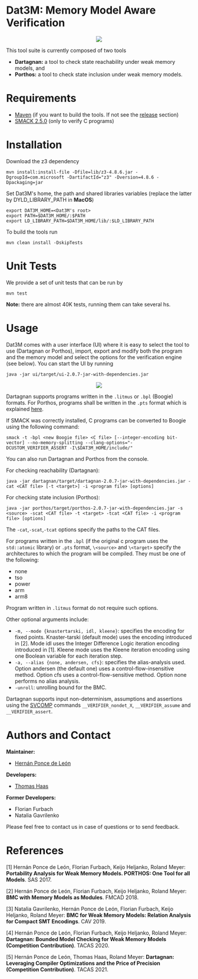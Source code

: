 # Dat3M: Memory Model Aware Verification

<p align="center"> 
<img src="ui/src/main/resources/dat3m.png">
</p>

This tool suite is currently composed of two tools

* **Dartagnan:** a tool to check state reachability under weak memory models, and
* **Porthos:** a tool to check state inclusion under weak memory models.

Requirements
======
* [Maven](https://maven.apache.org/) (if you want to build the tools. If not see the [release](https://github.com/hernanponcedeleon/Dat3M/releases) section)
* [SMACK 2.5.0](https://github.com/smackers/smack) (only to verify C programs)

Installation
======
Download the z3 dependency
```
mvn install:install-file -Dfile=lib/z3-4.8.6.jar -DgroupId=com.microsoft -DartifactId="z3" -Dversion=4.8.6 -Dpackaging=jar
```
Set Dat3M's home, the path and shared libraries variables (replace the latter by DYLD_LIBRARY_PATH in **MacOS**)
```
export DAT3M_HOME=<Dat3M's root>
export PATH=$DAT3M_HOME/:$PATH
export LD_LIBRARY_PATH=$DAT3M_HOME/lib/:$LD_LIBRARY_PATH
```

To build the tools run
```
mvn clean install -DskipTests
```

Unit Tests
======
We provide a set of unit tests that can be run by
```
mvn test
```
**Note:** there are almost 40K tests, running them can take several hs.

Usage
======
Dat3M comes with a user interface (UI) where it is easy to select the tool to use (Dartagnan or Porthos), import, export and modify both the program and the memory model and select the options for the verification engine (see below).
You can start the UI by running
```
java -jar ui/target/ui-2.0.7-jar-with-dependencies.jar
```
<p align="center"> 
<img src="ui/src/main/resources/ui.jpg">
</p>

Dartagnan supports programs written in the `.litmus` or `.bpl` (Boogie) formats. For Porthos, programs shall be written in the `.pts` format which is explained [here](porthos/pts.md).

If SMACK was correctly installed, C programs can be converted to Boogie using the following command:
```
smack -t -bpl <new Boogie file> <C file> [--integer-encoding bit-vector] --no-memory-splitting --clang-options="-DCUSTOM_VERIFIER_ASSERT -I\$DAT3M_HOME/include/"
```

You can also run Dartagnan and Porthos from the console.

For checking reachability (Dartagnan):
```
java -jar dartagnan/target/dartagnan-2.0.7-jar-with-dependencies.jar -cat <CAT file> [-t <target>] -i <program file> [options]
```
For checking state inclusion (Porthos):
```
java -jar porthos/target/porthos-2.0.7-jar-with-dependencies.jar -s <source> -scat <CAT file> -t <target> -tcat <CAT file> -i <program file> [options]
```
The `-cat`,`-scat`,`-tcat` options specify the paths to the CAT files.

For programs written in the `.bpl` (if the original c program uses the `std::atomic` library) or `.pts` format, `\<source>` and `\<target>` specify the architectures to which the program will be compiled. They must be one of the following: 
- none
- tso
- power
- arm
- arm8

Program written in `.litmus` format do not require such options.

Other optional arguments include:
- `-m, --mode {knastertarski, idl, kleene}`: specifies the encoding for fixed points. Knaster-tarski (default mode) uses the encoding introduced in [2]. Mode idl uses the Integer Difference Logic iteration encoding introduced in [1]. Kleene mode uses the Kleene iteration encoding using one Boolean variable for each iteration step.
- `-a, --alias {none, andersen, cfs}`: specifies the alias-analysis used. Option andersen (the default one) uses a control-flow-insensitive method. Option cfs uses a control-flow-sensitive method. Option none performs no alias analysis.
- `-unroll`: unrolling bound for the BMC.

Dartagnan supports input non-determinism, assumptions and assertions using the [SVCOMP](https://sv-comp.sosy-lab.org/2020/index.php) commands `__VERIFIER_nondet_X`, `__VERIFIER_assume` and `__VERIFIER_assert`.

Authors and Contact
======
**Maintainer:**

* [Hernán Ponce de León](mailto:hernan.ponce@unibw.de)

**Developers:**

* [Thomas Haas](mailto:t.haas@tu-braunschweig.de)

**Former Developers:**

* Florian Furbach
* Natalia Gavrilenko

Please feel free to contact us in case of questions or to send feedback.

References
======
[1] Hernán Ponce de León, Florian Furbach, Keijo Heljanko, Roland Meyer: **Portability Analysis for Weak Memory Models. PORTHOS: One Tool for all Models**. SAS 2017.

[2] Hernán Ponce de León, Florian Furbach, Keijo Heljanko, Roland Meyer: **BMC with Memory Models as Modules**. FMCAD 2018.

[3] Natalia Gavrilenko, Hernán Ponce de León, Florian Furbach, Keijo Heljanko, Roland Meyer: **BMC for Weak Memory Models: Relation Analysis for Compact SMT Encodings**. CAV 2019.

[4] Hernán Ponce de León, Florian Furbach, Keijo Heljanko, Roland Meyer: **Dartagnan: Bounded Model Checking for Weak Memory Models (Competition Contribution)**. TACAS 2020.

[5] Hernán Ponce de León, Thomas Haas, Roland Meyer: **Dartagnan: Leveraging Compiler Optimizations and the Price of Precision (Competition Contribution)**. TACAS 2021.

